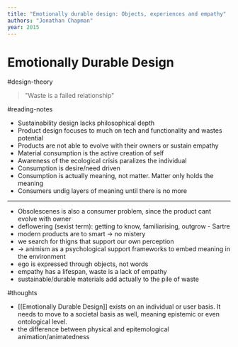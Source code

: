 ```yaml
---
title: "Emotionally durable design: Objects, experiences and empathy"
authors: "Jonathan Chapman"
year: 2015
---
```


# Emotionally Durable Design
#design-theory

> "Waste is a failed relationship"

#reading-notes 

- Sustainability design lacks philosophical depth
- Product design focuses to much on tech and functionality and wastes potential
- Products are not able to evolve with their owners or sustain empathy
- Material consumption is the active creation of self
- Awareness of the ecological crisis paralizes the individual
- Consumption is desire/need driven
- Consumption is actually meaning, not matter. Matter only holds the meaning
- Consumers undig layers of meaning until there is no more
----
- Obsolescenes is also a consumer problem, since the product cant evolve with owner
- deflowering (sexist term): getting to know, familiarising, outgrow - Sartre
- modern products are to smart -> no mistery
- we search for thigns that support our own perception
- -> animism as a psychological support frameworks to embed meaning in the environment
- ego is expressed through objects, not words
- empathy has a lifespan, waste is a lack of empathy
- sustainable/durable materials add actually to the pile of waste

#thoughts
- [[Emotionally Durable Design]] exists on an individual or user basis. It needs to move to a societal basis as well, meaning epistemic or even ontological level.
- the difference between physical and epitemological animation/animatedness
